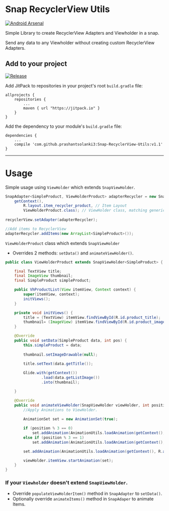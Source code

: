 # Snap RecyclerView Utils

[![Android Arsenal](https://img.shields.io/badge/Android%20Arsenal-Snap--RecyclerView--Utils-green.svg?style=true)](https://android-arsenal.com/details/1/2884)

Simple Library to create RecyclerView Adapters and Viewholder in a snap.

Send any data to any Viewholder without creating custom RecyclerView Adapters.

## Add to your project

[![Release](https://img.shields.io/github/release/prashantsolanki3/Snap-RecyclerView-Utils.svg?label=jitpack)](https://jitpack.io/#prashantsolanki3/Snap-RecyclerView-Utils)

Add JitPack to repositories in your project's root `build.gradle` file:

```Gradle
allprojects {
	repositories {
		...
		maven { url "https://jitpack.io" }
	}
}
```

Add the dependency to your module's `build.gradle` file:

```Gradle
dependencies {
	...
    compile 'com.github.prashantsolanki3:Snap-RecyclerView-Utils:v1.1'
}
```

---

# Usage

Simple usage using `ViewHolder` which extends `SnapViewHolder`.

```Java
SnapAdapter<SimpleProduct, ViewHolderProduct> adapterRecycler = new SnapAdapter<>(
	getContext(),
        R.layout.item_recycler_product, // Item Layout
        ViewHolderProduct.class); // ViewHolder class, matching generic type
                
recyclerView.setAdapter(adapterRecycler);

//Add items to RecyclerView
adapterRecycler.addItems(new ArrayList<SimpleProduct>());
```

`ViewHolderProduct` class which extends `SnapViewHolder`
* Overrides 2 methods: `setData()` and `animateViewHolder()`.

```java
public class ViewHolderProduct extends SnapViewHolder<SimpleProduct> {

    final TextView title;
    final ImageView thumbnail;
    final SimpleProduct simpleProduct;

    public VhProductList(View itemView, Context context) {
        super(itemView, context);
        initViews();
    }

    private void initViews() {
        title = (TextView) itemView.findViewById(R.id.product_title);
        thumbnail= (ImageView) itemView.findViewById(R.id.product_image);
    }

    @Override
    public void setData(SimpleProduct data, int pos) {
        this.simpleProduct = data;
        
        thumbnail.setImageDrawable(null);
        
        title.setText(data.getTitle());

        Glide.with(getContext())
                .load(data.getListImage())
                .into(thumbnail);

    }

    @Override
    public void animateViewHolder(SnapViewHolder viewHolder, int position) {
        //Apply Animations to ViewHolder.
        
        AnimationSet set = new AnimationSet(true);

        if (position % 3 == 0)
            set.addAnimation(AnimationUtils.loadAnimation(getContext(), R.anim.gp_slide_in_left));
        else if (position % 3 == 1)
            set.addAnimation(AnimationUtils.loadAnimation(getContext(), R.anim.gp_slide_in_right));

        set.addAnimation(AnimationUtils.loadAnimation(getContext(), R.anim.gp_slide_in_bottom));

        viewHolder.itemView.startAnimation(set);
    }
}
```

### If your `Viewholder` doesn't extend `SnapViewHolder`.

* Override `populateViewHolderItem()` method in `SnapAdapter` to `setData()`.
* Optionally override `animateItems()` method in `SnapAdaper` to animate Items.
